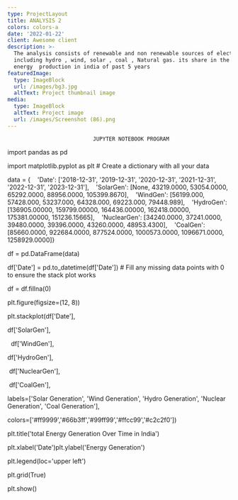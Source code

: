 ```yaml
---
type: ProjectLayout
title: ANALYSIS 2
colors: colors-a
date: '2022-01-22'
client: Awesome client
description: >-
  The analysis consists of renewable and non renewable sources of electricity
  including hydro , wind, solar , coal , Natural gas. its share in the total
  energy  production in india of past 5 years
featuredImage:
  type: ImageBlock
  url: /images/bg3.jpg
  altText: Project thumbnail image
media:
  type: ImageBlock
  altText: Project image
  url: /images/Screenshot (86).png
---
```

```
                           JUPYTER NOTEBOOK PROGRAM
```

import pandas as pd

import matplotlib.pyplot as plt
\# Create a dictionary with all your data

data = {    'Date': \['2018-12-31', '2019-12-31', '2020-12-31', '2021-12-31', '2022-12-31', '2023-12-31'],    'SolarGen': \[None, 43219.0000, 53054.0000, 65292.0000, 88956.0000, 105399.8670],    'WindGen': \[56199.000, 57428.000, 53237.000, 64328.000, 69223.000, 79448.989],    'HydroGen': \[136905.00000, 159799.00000, 164436.00000, 162418.00000, 175381.00000, 151236.15665],    'NuclearGen': \[34240.0000, 37241.0000, 39480.0000, 39396.0000, 43260.0000, 48953.4300],    'CoalGen': \[85660.0000, 922684.0000, 877524.0000, 1000573.0000, 1096671.0000, 1258929.0000]}

df = pd.DataFrame(data)

df\['Date'] = pd.to\_datetime(df\['Date'])
\# Fill any missing data points with 0 to ensure the stack plot works

df = df.fillna(0)

plt.figure(figsize=(12, 8))

plt.stackplot(df\['Date'],    

df\['SolarGen'],            

  df\['WindGen'],            

df\['HydroGen'],    

 df\['NuclearGen'],          

 df\['CoalGen'],              

labels=\['Solar Generation', 'Wind Generation', 'Hydro Generation', 'Nuclear Generation', 'Coal Generation'],           

colors=\['#ff9999','#66b3ff','#99ff99','#ffcc99','#c2c2f0'])

plt.title('total Energy Generation Over Time in India')

plt.xlabel('Date')plt.ylabel('Energy Generation')

plt.legend(loc='upper left')

plt.grid(True)

plt.show()
